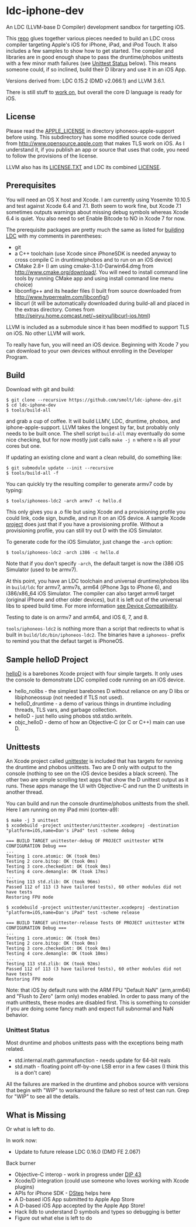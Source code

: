 # ldc-iphone-dev
An LDC (LLVM-base D Compiler) development sandbox for targetting iOS.

This [repo](https://github.com/smolt/ldc-iphone-dev) glues together various pieces needed to build an LDC cross compiler targeting Apple's iOS for iPhone, iPad, and iPod Touch.  It also includes a few samples to show how to get started.  The compiler and libraries are in good enough shape to pass the druntime/phobos unittests with a few minor math failures (see [Unittest Status](#unittest-status) below).  This means someone could, if so inclined, build their D library and use it in an iOS App.

Versions derived from: LDC 0.15.2 (DMD v2.066.1) and LLVM 3.6.1.

There is still stuff to [work on](#what-is-missing), but overall the core D language is ready for iOS.

## License 
Please read the [APPLE_LICENSE](https://github.com/smolt/iphoneos-apple-support/blob/master/APPLE_LICENSE) in directory iphoneos-apple-support before using.  This subdirectory has some modified source code derived from http://www.opensource.apple.com that makes TLS work on iOS.  As I understand it, if you publish an app or source that uses that code, you need to follow the provisions of the license.

LLVM also has its [LICENSE.TXT](https://github.com/smolt/llvm/blob/ios/LICENSE.TXT) and LDC its combined [LICENSE](https://github.com/smolt/ldc/blob/ios/LICENSE).

## Prerequisites

You will need an OS X host and Xcode. I am currently using Yosemite
10.10.5 and test against Xcode 6.4 and 7.1. Both seem to work fine,
but Xcode 7.1 sometimes outputs warnings about missing debug symbols
whereas Xcode 6.4 is quiet. You also need to set Enable Bitcode to NO
in Xcode 7 for now.

The prerequisite packages are pretty much the same as listed for [building LDC](http://wiki.dlang.org/Building_LDC_from_source) with my comments in parentheses:

- git
- a C++ toolchain (use Xcode since iPhoneSDK is needed anyway to cross compile C in druntime/phobos and to run on an iOS device)
- CMake 2.8+ (I am using cmake-3.1.0-Darwin64.dmg from http://www.cmake.org/download/.  You will need to install command line tools by running CMake app and using install command line menu choice)
- libconfig++ and its header files (I built from source downloaded from http://www.hyperrealm.com/libconfig/)
- libcurl (it will be automatically downloaded during build-all and placed in the
  extras directory.  Comes from http://seiryu.home.comcast.net/~seiryu/libcurl-ios.html)

LLVM is included as a submodule since it has been modified to support TLS on iOS.  No other LLVM will work.

To really have fun, you will need an iOS device.  Beginning with Xcode
7 you can download to your own devices without enrolling in the
Developer Program.

## Build
Download with git and build:

```
$ git clone --recursive https://github.com/smolt/ldc-iphone-dev.git
$ cd ldc-iphone-dev
$ tools/build-all
```

and grab a cup of coffee.  It will build LLMV, LDC, druntime, phobos,
and iphone-apple-support.  LLVM takes the longest by far, but probably
only needs to be built once.  The shell script `build-all` may eventually do some nice checking, but for now mostly just calls `make -j n` where `n` is all your cores but one.

If updating an existing clone and want a clean rebuild, do something like:

```
$ git submodule update --init --recursive
$ tools/build-all -f
```

You can quickly try the resulting compiler to generate armv7 code by typing:

```
$ tools/iphoneos-ldc2 -arch armv7 -c hello.d
```

This only gives you a .o file but using Xcode and a provisioning
profile you could link, code sign, bundle, and run it on an iOS
device.  A sample Xcode [project](#sample-hellod-project) does just
that if you have a provisioning profile.  Without a provisioning
profile, you can still try out D with the iOS Simulator.

To generate code for the iOS Simulator, just change the `-arch`
option:

```
$ tools/iphoneos-ldc2 -arch i386 -c hello.d
```

Note that if you don't specify `-arch`, the default target is now the i386
iOS Simulator (used to be armv7).

At this point, you have an LDC toolchain and universal druntime/phobos libs
in `build/ldc` for armv7, armv7s, arm64 (iPhone 3gs to iPhone 6),
and i386/x86_64 iOS Simulator.  The compiler can also target armv6 target
(original iPhone and other older devices), but it is left out of the
universal libs to speed build time.  For more
information
[see Device Compatibility](https://developer.apple.com/library/ios/documentation/DeviceInformation/Reference/iOSDeviceCompatibility/DeviceCompatibilityMatrix/DeviceCompatibilityMatrix.html).

Testing to date is on armv7 and arm64, and iOS 6, 7, and 8.

`tools/iphoneos-ldc2` is nothing more than a script that redirects to what
is built in `build/ldc/bin/iphoneos-ldc2`.  The binaries have a
`iphoneos-` prefix to remind you that the defaut target is iPhoneOS.

## Sample helloD Project
[helloD](https://github.com/smolt/ldc-iphone-dev/tree/master/helloD) is a barebones Xcode project with four simple targets.  It only uses the console to demonstrate LDC compiled code running on an iOS device.

- hello_nolibs - the simplest barebones D without reliance on any D libs or libiphoneossup (not needed if TLS not used).
- helloD_druntime - a demo of various things in druntime including threads, TLS vars, and garbage collection.
- helloD - just hello using phobos std.stdio.writeln.
- objc_helloD - demo of how an Objective-C (or C or C++) main can use D.

## Unittests
An Xcode project called [unittester](https://github.com/smolt/ldc-iphone-dev/tree/master/unittester) is included that has targets for running the druntime and phobos unittests.  Two are D only with output to the console (nothing to see on the iOS device besides a black screen).  The other two are simple scrolling text apps that show the D unittest output as it runs.  These apps manage the UI with Objective-C and run the D unittests in another thread.

You can build and run the console druntime/phobos unittests from the shell.  Here I am running on my iPad mini (cortex-a9):

```
$ make -j 3 unittest
$ xcodebuild -project unittester/unittester.xcodeproj -destination "platform=iOS,name=Dan's iPad" test -scheme debug

=== BUILD TARGET unittester-debug OF PROJECT unittester WITH CONFIGURATION Debug ===
...
Testing 1 core.atomic: OK (took 0ms)
Testing 2 core.bitop: OK (took 0ms)
Testing 3 core.checkedint: OK (took 0ms)
Testing 4 core.demangle: OK (took 17ms)
...
Testing 113 std.zlib: OK (took 96ms)
Passed 112 of 113 (3 have tailored tests), 60 other modules did not have tests
Restoring FPU mode

$ xcodebuild -project unittester/unittester.xcodeproj -destination "platform=iOS,name=Dan's iPad" test -scheme release

=== BUILD TARGET unittester-release Tests OF PROJECT unittester WITH CONFIGURATION Debug ===
...
Testing 1 core.atomic: OK (took 0ms)
Testing 2 core.bitop: OK (took 0ms)
Testing 3 core.checkedint: OK (took 0ms)
Testing 4 core.demangle: OK (took 10ms)
...
Testing 113 std.zlib: OK (took 92ms)
Passed 112 of 113 (3 have tailored tests), 60 other modules did not have tests
Restoring FPU mode
```

Note: that iOS by default runs with the ARM FPU "Default NaN" (arm,arm64) and "Flush to Zero" (arm only) modes enabled.  In order to pass many of the math unittests, these modes are disabled first.  This is something to consider if you are doing some fancy math and expect full subnormal and NaN behavior.

### Unittest Status
Most druntime and phobos unittests pass with the exceptions being math
related.

- std.internal.math.gammafunction - needs update for 64-bit reals
- std.math - floating point off-by-one LSB error in a few cases (I think this is a don't care)

All the failures are marked in the druntime and phobos source with
versions that begin with "WIP" to workaround the failure so rest of
test can run.  Grep for "WIP" to see all the details.

## What is Missing
Or what is left to do.

In work now:
- Update to future release LDC 0.16.0 (DMD FE 2.067)

Back burner
- Objective-C interop - work in progress under [DIP 43](http://wiki.dlang.org/DIP43)
- Xcode/D integration (could use someone who loves working with Xcode plugins)
- APIs for iPhone SDK - [DStep](https://github.com/jacob-carlborg/dstep) helps here
- A D-based iOS App submitted to Apple App Store
- A D-based iOS App accepted by the Apple App Store!
- Hack lldb to understand D symbols and types so debugging is better
- Figure out what else is left to do
